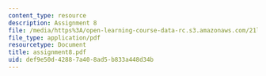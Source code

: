```yaml
---
content_type: resource
description: Assignment 8
file: /media/https%3A/open-learning-course-data-rc.s3.amazonaws.com/21l-708-technologies-of-humanism-spring-2003/def9e50d42887a408ad5b833a448d34b_assignment8.pdf
file_type: application/pdf
resourcetype: Document
title: assignment8.pdf
uid: def9e50d-4288-7a40-8ad5-b833a448d34b
---
```

